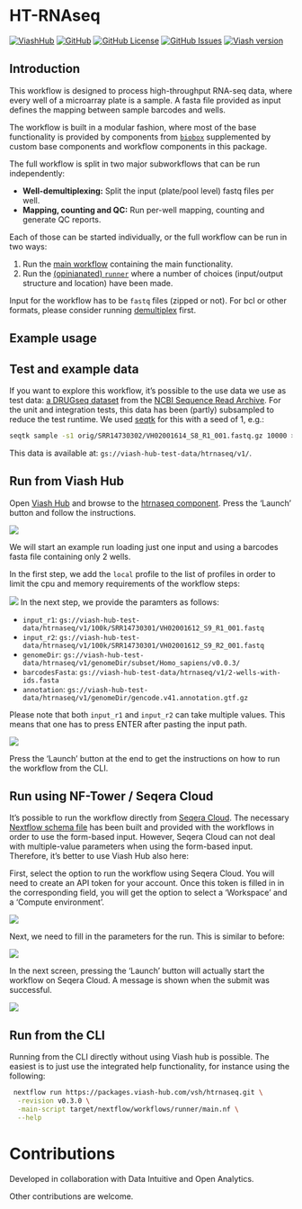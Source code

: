 

# HT-RNAseq

[![ViashHub](https://img.shields.io/badge/ViashHub-htrnaseq-7a4baa.png)](https://www.viash-hub.com/packages/htrnaseq)
[![GitHub](https://img.shields.io/badge/GitHub-viash--hub%2Fhtrnaseq-blue.png)](https://github.com/viash-hub/htrnaseq)
[![GitHub
License](https://img.shields.io/github/license/viash-hub/htrnaseq.png)](https://github.com/viash-hub/htrnaseq/blob/main/LICENSE)
[![GitHub
Issues](https://img.shields.io/github/issues/viash-hub/htrnaseq.png)](https://github.com/viash-hub/htrnaseq/issues)
[![Viash
version](https://img.shields.io/badge/Viash-v0.9.2-blue)](https://viash.io)

## Introduction

This workflow is designed to process high-throughput RNA-seq data, where
every well of a microarray plate is a sample. A fasta file provided as
input defines the mapping between sample barcodes and wells.

The workflow is built in a modular fashion, where most of the base
functionality is provided by components from
[`biobox`](https://www.viash-hub.com/packages/biobox/latest)
supplemented by custom base components and workflow components in this
package.

The full workflow is split in two major subworkflows that can be run
independently:

- **Well-demultiplexing:** Split the input (plate/pool level) fastq
  files per well.
- **Mapping, counting and QC:** Run per-well mapping, counting and
  generate QC reports.

Each of those can be started individually, or the full workflow can be
run in two ways:

1.  Run the [main
    workflow](https://www.viash-hub.com/packages/htrnaseq/v0.3.0/components/workflows/htrnaseq)
    containing the main functionality.
2.  Run the [(opinianated)
    `runner`](https://www.viash-hub.com/packages/htrnaseq/v0.3.0/components/workflows/runner)
    where a number of choices (input/output structure and location) have
    been made.

Input for the workflow has to be `fastq` files (zipped or not). For bcl
or other formats, please consider running
[demultiplex](https://www.viash-hub.com/packages/demultiplex) first.

## Example usage

## Test and example data

If you want to explore this workflow, it’s possible to the use data we
use as test data: [a DRUGseq
dataset](https://www.ncbi.nlm.nih.gov/geo/query/acc.cgi?acc=GSE176150)
from the [NCBI Sequence Read Archive](https://www.ncbi.nlm.nih.gov/sra).
For the unit and integration tests, this data has been (partly)
subsampled to reduce the test runtime. We used
[seqtk](https://github.com/lh3/seqtk) for this with a seed of 1, e.g.:

``` bash
seqtk sample -s1 orig/SRR14730302/VH02001614_S8_R1_001.fastq.gz 10000 > 10k/SRR14730302/VH02001614_S8_R1_001.fastq.gz
```

This data is available at: `gs://viash-hub-test-data/htrnaseq/v1/`.

## Run from Viash Hub

Open [Viash Hub](https://www.viash-hub.com) and browse to the [htrnaseq
component](https://www.viash-hub.com/packages/htrnaseq/v0.3.0/components/workflows/htrnaseq).
Press the ‘Launch’ button and follow the instructions.

![](assets/htrnaseq-launch-small.png)

We will start an example run loading just one input and using a barcodes
fasta file containing only 2 wells.

In the first step, we add the `local` profile to the list of profiles in
order to limit the cpu and memory requirements of the workflow steps:

![](assets/launch-parameters-1-small.png) In the next step, we provide
the paramters as follows:

- `input_r1`:
  `gs://viash-hub-test-data/htrnaseq/v1/100k/SRR14730301/VH02001612_S9_R1_001.fastq`
- `input_r2`:
  `gs://viash-hub-test-data/htrnaseq/v1/100k/SRR14730301/VH02001612_S9_R2_001.fastq`
- `genomeDir`:
  `gs://viash-hub-test-data/htrnaseq/v1/genomeDir/subset/Homo_sapiens/v0.0.3/`
- `barcodesFasta`:
  `gs://viash-hub-test-data/htrnaseq/v1/2-wells-with-ids.fasta`
- `annotation`:
  `gs://viash-hub-test-data/htrnaseq/v1/genomeDir/gencode.v41.annotation.gtf.gz`

Please note that both `input_r1` and `input_r2` can take multiple
values. This means that one has to press ENTER after pasting the input
path.

![](assets/launch-parameters-2-small.png)

Press the ‘Launch’ button at the end to get the instructions on how to
run the workflow from the CLI.

## Run using NF-Tower / Seqera Cloud

It’s possible to run the workflow directly from [Seqera
Cloud](https://cloud.seqera.io). The necessary [Nextflow schema
file](https://nextflow-io.github.io/nf-schema/latest/nextflow_schema/nextflow_schema_specification/)
has been built and provided with the workflows in order to use the
form-based input. However, Seqera Cloud can not deal with multiple-value
parameters when using the form-based input. Therefore, it’s better to
use Viash Hub also here:

First, select the option to run the workflow using Seqera Cloud. You
will need to create an API token for your account. Once this token is
filled in in the corresponding field, you will get the option to select
a ‘Workspace’ and a ‘Compute environment’.

![](assets/launch-parameters-3-small.png)

Next, we need to fill in the parameters for the run. This is similar to
before:

![](assets/launch-parameters-4-small.png)

In the next screen, pressing the ‘Launch’ button will actually start the
workflow on Seqera Cloud. A message is shown when the submit was
successful.

![](assets/launch-parameters-5-small.png)

## Run from the CLI

Running from the CLI directly without using Viash hub is possible. The
easiest is to just use the integrated help functionality, for instance
using the following:

``` bash
 nextflow run https://packages.viash-hub.com/vsh/htrnaseq.git \
  -revision v0.3.0 \
  -main-script target/nextflow/workflows/runner/main.nf \
  --help
```

# Contributions

Developed in collaboration with Data Intuitive and Open Analytics.

Other contributions are welcome.

